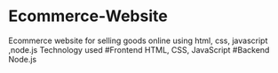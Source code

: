 # Ecommerce-Website
Ecommerce website for selling goods online using html, css, javascript ,node.js
Technology used
#Frontend
 HTML, CSS, JavaScript
#Backend
 Node.js
